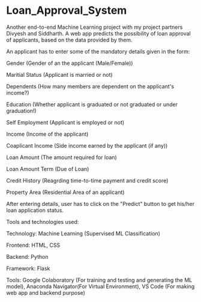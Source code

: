 # Loan_Approval_System
Another end-to-end Machine Learning project with my project partners Divyesh and Siddharth. A web app predicts the possibility of loan approval of applicants, based on the data provided by them. 


An applicant has to enter some of the mandatory details given in the form:

Gender (Gender of an the applicant (Male/Female))

Maritial Status (Applicant is married or not)

Dependents (How many members are dependent on the applicant's income?)

Education (Whether applicant is graduated or not graduated or under graduation!)

Self Employment (Applicant is employed or not)

Income (Income of the applicant)

Coaplicant Income (Side income earned by the applicant (if any))

Loan Amount (The amount required for loan)

Loan Amount Term (Due of Loan)

Credit History (Reagrding time-to-time payment and credit score)

Property Area (Residential Area of an applicant)

After entering details, user has to click on the "Predict" button to get his/her loan application status.


Tools and technologies used:

Technology: Machine Learning (Supervised ML Classification)

Frontend: HTML, CSS

Backend: Python

Framework: Flask

Tools: Google Colaboratory (For training and testing and generating the ML model), Anaconda Navigator(For Virtual Environment), VS Code (For making web app and backend purpose)
